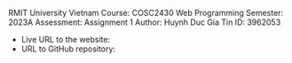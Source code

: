 RMIT University Vietnam
Course: COSC2430 Web Programming
Semester: 2023A
Assessment: Assignment 1
Author: Huynh Duc Gia Tin
ID: 3962053

- Live URL to the website: 
- URL to GitHub repository:
